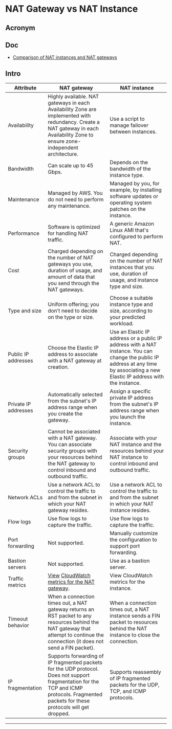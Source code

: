 # NAT Gateway vs NAT Instance

## Acronym

## Doc
* [Comparison of NAT instances and NAT gateways](https://docs.aws.amazon.com/vpc/latest/userguide/vpc-nat-comparison.html)

## Intro
| Attribute            | NAT gateway                                                                                                                                                                                                          | NAT instance                                                                                                                                                                      |
| -------------------- | -------------------------------------------------------------------------------------------------------------------------------------------------------------------------------------------------------------------- | --------------------------------------------------------------------------------------------------------------------------------------------------------------------------------- |
| Availability         | Highly available. NAT gateways in each Availability Zone are implemented with redundancy. Create a NAT gateway in each Availability Zone to ensure zone-independent architecture.                                    | Use a script to manage failover between instances.                                                                                                                                |
| Bandwidth            | Can scale up to 45 Gbps.                                                                                                                                                                                             | Depends on the bandwidth of the instance type.                                                                                                                                    |
| Maintenance          | Managed by AWS. You do not need to perform any maintenance.                                                                                                                                                          | Managed by you, for example, by installing software updates or operating system patches on the instance.                                                                          |
| Performance          | Software is optimized for handling NAT traffic.                                                                                                                                                                      | A generic Amazon Linux AMI that's configured to perform NAT.                                                                                                                      |
| Cost                 | Charged depending on the number of NAT gateways you use, duration of usage, and amount of data that you send through the NAT gateways.                                                                               | Charged depending on the number of NAT instances that you use, duration of usage, and instance type and size.                                                                     |
| Type and size        | Uniform offering; you don’t need to decide on the type or size.                                                                                                                                                      | Choose a suitable instance type and size, according to your predicted workload.                                                                                                   |
| Public IP addresses  | Choose the Elastic IP address to associate with a NAT gateway at creation.                                                                                                                                           | Use an Elastic IP address or a public IP address with a NAT instance. You can change the public IP address at any time by associating a new Elastic IP address with the instance. |
| Private IP addresses | Automatically selected from the subnet's IP address range when you create the gateway.                                                                                                                               | Assign a specific private IP address from the subnet's IP address range when you launch the instance.                                                                             |
| Security groups      | Cannot be associated with a NAT gateway. You can associate security groups with your resources behind the NAT gateway to control inbound and outbound traffic.                                                       | Associate with your NAT instance and the resources behind your NAT instance to control inbound and outbound traffic.                                                              |
| Network ACLs         | Use a network ACL to control the traffic to and from the subnet in which your NAT gateway resides.                                                                                                                   | Use a network ACL to control the traffic to and from the subnet in which your NAT instance resides.                                                                               |
| Flow logs            | Use flow logs to capture the traffic.                                                                                                                                                                                | Use flow logs to capture the traffic.                                                                                                                                             |
| Port forwarding      | Not supported.                                                                                                                                                                                                       | Manually customize the configuration to support port forwarding.                                                                                                                  |
| Bastion servers      | Not supported.                                                                                                                                                                                                       | Use as a bastion server.                                                                                                                                                          |
| Traffic metrics      | [View](https://docs.aws.amazon.com/vpc/latest/userguide/vpc-nat-gateway-cloudwatch.html) [CloudWatch metrics for the NAT gateway](https://docs.aws.amazon.com/vpc/latest/userguide/vpc-nat-gateway-cloudwatch.html). | View CloudWatch metrics for the instance.                                                                                                                                         |
| Timeout behavior     | When a connection times out, a NAT gateway returns an RST packet to any resources behind the NAT gateway that attempt to continue the connection (it does not send a FIN packet).                                    | When a connection times out, a NAT instance sends a FIN packet to resources behind the NAT instance to close the connection.                                                      |
| IP fragmentation     | Supports forwarding of IP fragmented packets for the UDP protocol.<br>Does not support fragmentation for the TCP and ICMP protocols. Fragmented packets for these protocols will get dropped.                        | Supports reassembly of IP fragmented packets for the UDP, TCP, and ICMP protocols.                                                                                                |

---

## 
